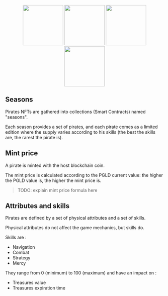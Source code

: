 <p align="center">
  <img width="128" height="128" src="./img/pirate1.png">
  <img width="128" height="128" src="./img/pirate2.png">
  <img width="128" height="128" src="./img/pirate3.png">
  <img width="128" height="128" src="./img/pirate4.png">
</p>

## Seasons

Pirates NFTs are gathered into collections (Smart Contracts) named "seasons".

Each season provides a set of pirates, and each pirate comes as a limited edition where the supply varies according to his skills (the best the skills are, the rarest the pirate is).

## Mint price

A pirate is minted with the host blockchain coin.

The mint price is calculated according to the PGLD current value: the higher the PGLD value is, the higher the mint price is.

> TODO: explain mint price formula here

## Attributes and skills

Pirates are defined by a set of physical attributes and a set of skills.

Physical attributes do not affect the game mechanics, but skills do.

Skills are :
- Navigation
- Combat
- Strategy
- Mercy

They range from 0 (minimum) to 100 (maximum) and have an impact on :
- Treasures value
- Treasures expiration time

